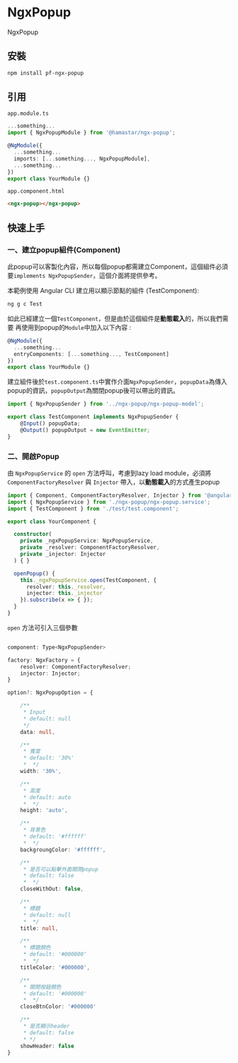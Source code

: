 # NgxPopup

NgxPopup

## 安裝

```bash
npm install pf-ngx-popup
```

## 引用

`app.module.ts`
```typescript
...something...
import { NgxPopupModule } from '@hamastar/ngx-popup';

@NgModule({
  ...something...
  imports: [...something..., NgxPopupModule],
  ...something...
})
export class YourModule {}
```
`app.component.html`
```html
<ngx-popup></ngx-popup>
```

## 快速上手

### 一、建立popup組件(Component)

此popup可以客製化內容，所以每個popup都需建立Component，這個組件必須要`implements NgxPopupSender`，這個介面將提供參考。

本範例使用 Angular CLI 建立用以顯示節點的組件 (TestComponent):

```bash
ng g c Test
```

如此已經建立一個`TestComponent`，但是由於這個組件是**動態載入**的，所以我們需要
再使用到popup的`Module`中加入以下內容 :

```typescript
@NgModule({
  ...something...
  entryComponents: [...something..., TestComponent]
})
export class YourModule {}
```

建立組件後於`test.component.ts`中實作介面`NgxPopupSender`，`popupData`為傳入popup的資訊，`popupOutput`為關閉popup後可以帶出的資訊。

```typescript
import { NgxPopupSender } from '../ngx-popup/ngx-popup-model';

export class TestComponent implements NgxPopupSender {
    @Input() popupData;
    @Output() popupOutput = new EventEmitter;
}
```

### 二、開啟Popup

由 `NgxPopupService` 的 `open` 方法呼叫，考慮到lazy load module，必須將 `ComponentFactoryResolver` 與 `Injector` 帶入，以**動態載入**的方式產生popup
```typescript
import { Component, ComponentFactoryResolver, Injector } from '@angular/core';
import { NgxPopupService } from './ngx-popup/ngx-popup.service';
import { TestComponent } from './test/test.component';

export class YourComponent {

  constructor(
    private _ngxPopupService: NgxPopupService,
    private _resolver: ComponentFactoryResolver,
    private _injector: Injector
  ) { }

  openPopup() {
    this._ngxPopupService.open(TestComponent, {
      resolver: this._resolver,
      injector: this._injector
    }).subscribe(x => { });
  }
}
```

`open` 方法可引入三個參數
```typescript

component: Type<NgxPopupSender>

factory: NgxFactory = {
    resolver: ComponentFactoryResolver;
    injector: Injector;
}

option?: NgxPopupOption = {

    /** 
     * Input
     * default: null
     */
    data: null,

    /** 
     * 寬度
     * default: '30%'
     *  */
    width: '30%',

    /** 
     * 高度
     * default: auto
     *  */
    height: 'auto',

    /** 
     * 背景色
     * default: '#ffffff'
     *  */
    backgroungColor: '#ffffff',

    /** 
     * 是否可以點擊外面關閉popup
     * default: false
     *  */
    closeWithOut: false,

    /** 
     * 標題
     * default: null
     *  */
    title: null,

    /** 
     * 標題顏色
     * default: '#000000'
     *  */
    titleColor: '#000000',

    /** 
     * 關閉按鈕顏色
     * default: '#000000'
     *  */
    closeBtnColor: '#000000'

    /**
     * 是否顯示header
     * default: false
     * */
    showHeader: false
}
```
